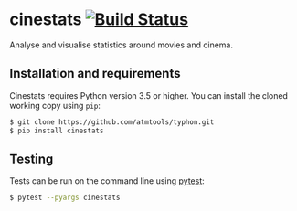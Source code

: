 # cinestats [![Build Status](https://travis-ci.org/lkluft/cinestats.svg?branch=master)](https://travis-ci.org/lkluft/cinestats)
Analyse and visualise statistics around movies and cinema.

## Installation and requirements
Cinestats requires Python version 3.5 or higher.
You can install the cloned working copy using ``pip``:
```bash
$ git clone https://github.com/atmtools/typhon.git
$ pip install cinestats
```

## Testing
Tests can be run on the command line using [pytest]:
```bash
$ pytest --pyargs cinestats
```

[Anaconda]: https://www.continuum.io/downloads
[pytest]: https://docs.pytest.org/en/latest/
